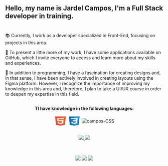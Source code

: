 <h2><strong>Hello, my name is Jardel Campos, I'm a Full Stack developer in training.</strong></2>

#

📚 Currently, I work as a developer specialized in Front-End, focusing on projects in this area.

🚧 To present a little more of my work, I have some applications available on GitHub, which I invite everyone to access and learn more about my skills and experiences.

📃 In addition to programming, I have a fascination for creating designs and, in that sense, I have been actively involved in creating layouts using the Figma platform. However, I recognize the importance of improving my knowledge in this area and, therefore, I plan to take a UI/UX course in order to deepen my expertise in this field.

##

<div align="center"><strong>TI have knowledge in the following languages:</strong></div>

<div style="display: inline_block" align="center"><br>
  <img align="center" alt="campos-HTML" height="30" width="40" src="https://raw.githubusercontent.com/devicons/devicon/master/icons/html5/html5-original.svg">
  <img align="center" alt="campos-CSS" height="30" width="40" src="https://raw.githubusercontent.com/devicons/devicon/master/icons/css3/css3-original.svg">
  <img align="center" alt="campos-CSS" height="30" width="40" src="https://devicons.railway.app/i/javascript.svg">
</div>

##

<div align="center">
  <a href="https://github.com/Jdel-Campos">
  <img height="160em" src="https://github-readme-stats.vercel.app/api?username=jdel-campos&show_icons=true&theme=dark&include_all_commits=true&count_private=true"/>
  <img height="160em" src="https://github-readme-stats.vercel.app/api/top-langs/?username=jdel-campos&layout=compact&langs_count=7&theme=dark"/>
</div>

##
                                                                                                                                              
<br>

<div align="center"> 
  <a href="https://www.instagram.com/jdel_campos/" target="_blank"><img src="https://img.shields.io/badge/-Instagram-%23E4405F?style=for-the-badge&logo=instagram&logoColor=white" target="_blank"></a>
  <a href = "mailto:campos.34pss@gmail.com"><img src="https://img.shields.io/badge/-Gmail-%23333?style=for-the-badge&logo=gmail&logoColor=white" target="_blank"></a>
  <a href="https://www.linkedin.com/in/jardel-campos-5769a819a/ target="_blank"><img src="https://img.shields.io/badge/-LinkedIn-%230077B5?style=for-the-badge&logo=linkedin&logoColor=white" target="_blank"></a> 
</div>
